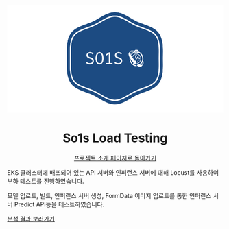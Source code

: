 <div align="center">

<img src="https://raw.githubusercontent.com/so1s/.github/main/static/logo.png" alt="So1s Logo" height="250px" />

# So1s Load Testing

[프로젝트 소개 페이지로 돌아가기](https://github.com/so1s)

</div>

EKS 클러스터에 배포되어 있는 API 서버와 인퍼런스 서버에 대해 Locust를 사용하여 부하 테스트를 진행하였습니다.

모델 업로드, 빌드, 인퍼런스 서버 생성, FormData 이미지 업로드를 통한 인퍼런스 서버 Predict API등을 테스트하였습니다.

[분석 결과 보러가기](https://dynamic-currant-6c5.notion.site/6a1c532b42ba4b528889706e0f28c455)
